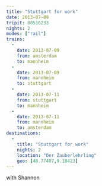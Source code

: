 ```yaml
---
title: "Stuttgart for work"
date: 2013-07-09
tripit: 80516233
nights: 2
modes: ["rail"]
trains:
  -
    date: 2013-07-09
    from: amsterdam
    to: mannheim
  -
    date: 2013-07-09
    from: mannheim
    to: stuttgart
  -
    date: 2013-07-11
    from: stuttgart
    to: mannheim
  -
    date: 2013-07-11
    from: mannheim
    to: amsterdam
destinations:
  -
    title: "Stuttgart for work"
    nights: 2
    location: "Der Zauberlehrling"
    geo: [48.77407,9.18423]
---
```


with Shannon
